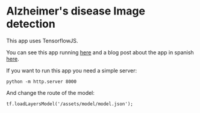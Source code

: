 # Alzheimer's disease Image detection

This app uses TensorflowJS.

You can see this app running [here](https://vincentblog.xyz/portfolio/alzheimer)
and a blog post about the app in spanish [here](https://vincentblog.xyz/posts/detectando-alzheimer-con-deep-learning).

If you want to run this app you need a simple server:

```
python -m http.server 8000
```

And change the route of the model:

```
tf.loadLayersModel('/assets/model/model.json');
```
